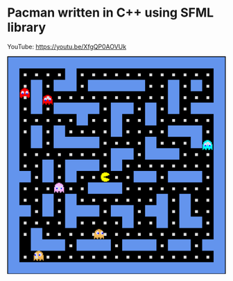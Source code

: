 # Pacman written in C++ using SFML library

YouTube: https://youtu.be/XfgQP0AOVUk

![Screenshot](./presentation/screenshot.png)


